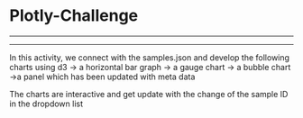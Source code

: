 # Plotly-Challenge****************************************In this activity, we connect with the samples.json and develop the following charts using d3-> a horizontal bar graph-> a gauge chart-> a bubble chart->a panel which has been updated with meta dataThe charts are interactive and get update with the change of the sample ID in the dropdown list
